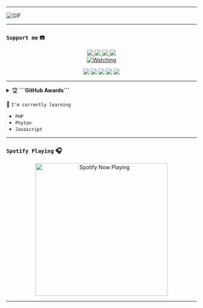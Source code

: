 
------

<img align="center" fit="fill" alt="GIF" src="https://a.top4top.io/p_22231yyq80.gif" />

------

### ```Support me``` ☎️

<p align="center">
  <a href="https://instagram.com/HamzzBot"><img src="https://img.shields.io/badge/Instagram-E4405F?style=for-the-badge&logo=instagram&logoColor=white"/> 
  <a href="https://wa.me/380713139468"><img src="https://img.shields.io/badge/WhatsApp-25D366?style=for-the-badge&logo=whatsapp&logoColor=white" />
  <a href="https://www.facebook.com/moksi.ground"><img src="https://img.shields.io/badge/Facebook-%234267B2.svg?&style=for-the-badge&logo=facebook&logoColor=white" />
  <a name=Hamz-Bot&label=VIEWS&style=flat-square&color=orange" />
  <a href="https://youtube.com/channel/UCEmSavUA7R_hL-hmH7gEqJg "><img src="https://img.shields.io/youtube/channel/subscribers/UCEmSavUA7R_hL-hmH7gEqJg?style=social" /> <br>
  <a href="https://komarev.com/ghpvc/?username=hamzz&color=blue&style=flat-square&label=Profile+Views"><img title="Watching" src="https://komarev.com/ghpvc/?username=inirey&color=blue&style=flat-square&label=Profile+View"></a>
</p>

<p align="center">
    <img src="https://img.shields.io/badge/OS-Linux-blue?&logo=Linux" />
    <img src="https://img.shields.io/badge/OS-Windows-blue?&logo=Windows" />
    <img src="https://img.shields.io/badge/IDE-Xcode-blue?&logo=xcode" />
    <img src="https://img.shields.io/badge/Text%20Editor-Visual%20Studio%20Code-blue?&logo=visual%20studio%20code&logoColor=blue" />
    <img src="https://img.shields.io/badge/Sublime%20Text-gray?&logo=Sublime-Text" />
</p>

------

<details>
    <summary>&#127942 <b> ```GitHub Awards``` </b></summary><br/>

![Github Trophy](https://github-profile-trophy.vercel.app/?username=phaticusthiccy)

</details>

:page_with_curl: ```I'm currently learning```
- ```PHP```
- ```Phyton```
- ```Javascript```

------

### ```Spotify Playing``` 🎧

<p align="center">
  <a href="https://wa.me/380713139468" target="_blank"><img src="https://now-playing-on-spotify.vercel.app/api/spotify" alt="Spotify Now Playing" width="350"/></a>
</p>

------
